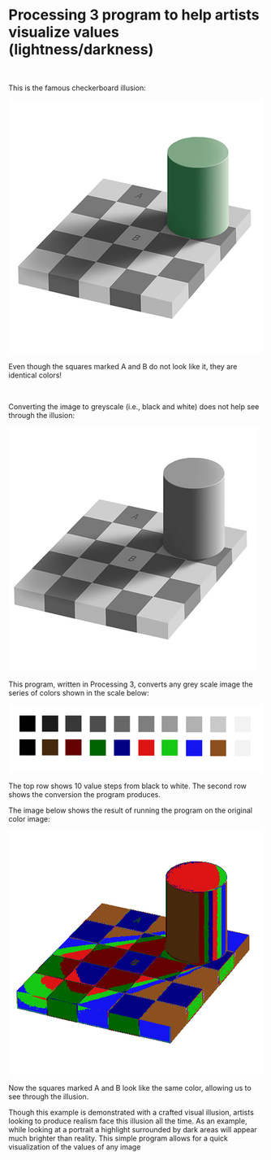 # Processing 3 program to help artists visualize values (lightness/darkness) 

<br>

This is the famous checkerboard illusion:

![](checker.jpg)

Even though the squares marked A and B do not look like it, they are identical colors!

<br>

Converting the image to greyscale (i.e., black and white) does not help see through the illusion:

![](checker_greyscale.png)

This program, written in Processing 3, converts any grey scale image the series of colors shown in the scale below:

![](scale.png)

The top row shows 10 value steps from black to white. The second row shows the conversion the program produces.

The image below shows the result of running the program on the original color image:

![](checker_values.png)

Now the squares marked A and B look like the same color, allowing us to see through the illusion.

Though this example is demonstrated with a crafted visual illusion, artists looking to produce realism face this illusion all the time. As an example, while looking at a portrait a highlight surrounded by dark areas will appear much brighter than reality. This simple program allows for a quick visualization of the values of any image 
